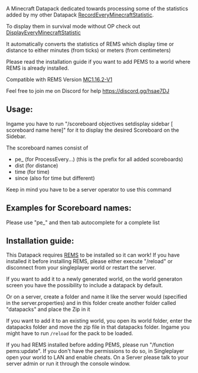 A Minecraft Datapack dedicated towards processing some of the statistics added by my other Datapack [RecordEveryMinecraftStatistic](https://github.com/Wxrlds/RecordEveryMinecraftStatistic).

To display them in survival mode without OP check out [DisplayEveryMinecraftStatistic](https://github.com/Wxrlds/DisplayEveryMinecraftStatistic)

It automatically converts the statistics of REMS which display time or distance to either minutes (from ticks) or meters (from centimeters)

Please read the installation guide if you want to add PEMS to a world where REMS is already installed.

Compatible with REMS Version [MC1.16.2-V1](https://github.com/Wxrlds/RecordEveryMinecraftStatistic/releases/tag/MC1.16.2-V1)

Feel free to join me on Discord for help https://discord.gg/hsae7DJ

## Usage:

Ingame you have to run "/scoreboard objectives setdisplay sidebar [​scoreboard name here]" for it to display the desired Scoreboard on the Sidebar.

The scoreboard names consist of

- pe_ (for ProcessEvery...) (this is the prefix for all added scoreboards)
- dist (for distance)
- time (for time)
- since (also for time but different)


Keep in mind you have to be a server operator to use this command

## Examples for Scoreboard names:

Please use "pe_" and then tab autocomplete for a complete list

## Installation guide:

This Datapack requires [REMS](https://github.com/Wxrlds/RecordEveryMinecraftStatistic) to be installed so it can work! If you have installed it before installing REMS, please either execute "/reload" or disconnect from your singleplayer world or restart the server.

If you want to add it to a newly generated world, on the world generaton screen you have the possibility to include a datapack by default.

Or on a server, create a folder and name it like the server would (specified in the server.properties) and in this folder create another folder called "datapacks" and place the Zip in it

If you want to add it to an existing world, you open its world folder, enter the datapacks folder and move the zip file in that datapacks folder. Ingame you might have to run ``/reload`` for the pack to be loaded.

If you had REMS installed before adding PEMS, please run "/function pems:update". If you don't have the permissions to do so, in Singleplayer open your world to LAN and enable cheats. On a Server please talk to your server admin or run it through the console window.